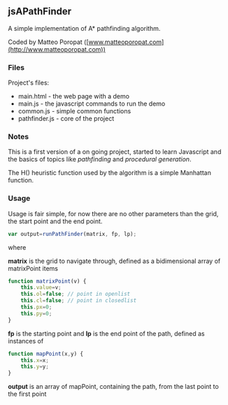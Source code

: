 ## jsAPathFinder 

A simple implementation of A* pathfinding algorithm.

Coded by Matteo Poropat ([www.matteoporopat.com](http://www.matteoporopat.com))

### Files

Project's files:

* main.html - the web page with a demo
* main.js - the javascript commands to run the demo
* common.js - simple common functions
* pathfinder.js - core of the project
 
### Notes

This is a first version of a on going project, started to learn Javascript and the basics of topics like *pathfinding* and *procedural generation*.

The H() heuristic function used by the algorithm is a simple Manhattan function.

### Usage

Usage is fair simple, for now there are no other parameters than the grid, the start point and the end point.

```javascript
var output=runPathFinder(matrix, fp, lp);
```

where

**matrix** is the grid to navigate through, defined as a bidimensional array of matrixPoint items

```javascript
function matrixPoint(v) {
	this.value=v;
	this.ol=false; // point in openlist
	this.cl=false; // point in closedlist
	this.px=0;
	this.py=0;
}
```

**fp** is the starting point and **lp** is the end point of the path, defined as instances of

```javascript
function mapPoint(x,y) {
	this.x=x;
	this.y=y;
}
```

**output** is an array of mapPoint, containing the path, from the last point to the first point


